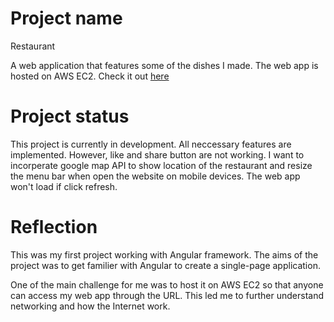 # Project name
Restaurant

A web application that features some of the dishes I made. The web app is hosted on AWS EC2. Check it out [here](http://nhanwebapp.hopto.org/)

# Project status
This project is currently in development. All neccessary features are implemented. However, like and share button are not working. I want to incorperate google map API to show location of the restaurant and resize the menu bar when open the website on mobile devices. The web app won't load if click refresh.

# Reflection
This was my first project working with Angular framework. The aims of the project was to get familier with Angular to create a single-page application. 

One of the main challenge for me was to host it on AWS EC2 so that anyone can access my web app through the URL. This led me to further understand networking and how the Internet work. 